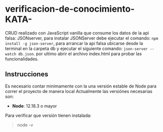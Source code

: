 # verificacion-de-conocimiento-KATA-

CRUD realizado con JavaScript vanilla que consume los datos de la api falsa: JSONserver, para instalar JSONServer debe ejecutar el comando: `npm install -g json-server`, para arrancar la api falsa ubicarse desde la terminal en la carpeta db y ejecutar el siguiente comando: `json-server --watch db.json`. por ultimo abrir el archivo index.html para probar las funcionalidades. 

## Instrucciones

Es necesario contar minimamente con la una versión estable de Node para correr el proyecto de manera local
Actualmente las versiónes necesarias son:

 * __Node__: 12.18.3 o mayor

Para verificar que versión tienen instalada:

> node -v
>



